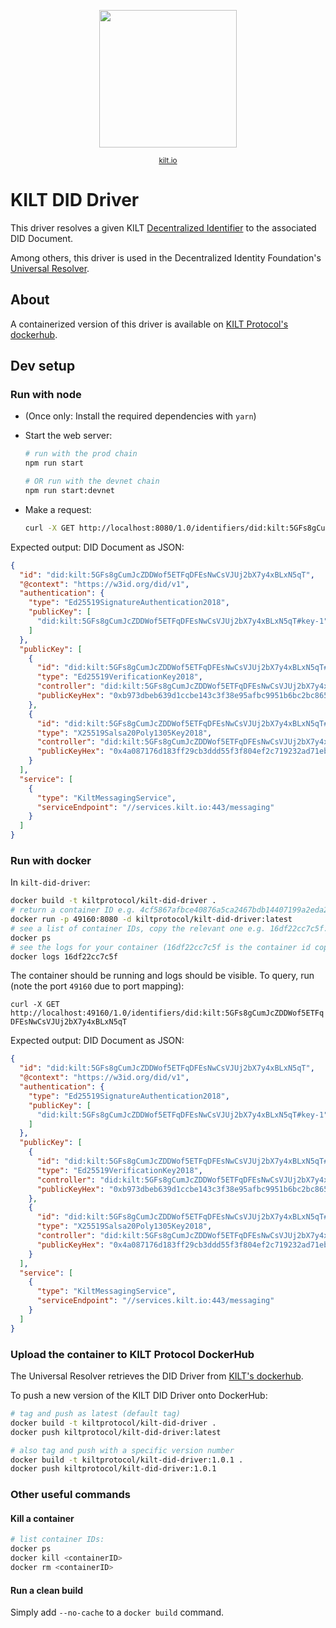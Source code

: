 <p align="center">
<img width="220" src="https://user-images.githubusercontent.com/9762897/67468312-9176b700-f64a-11e9-8d88-1441380a71f6.jpg">  
  <div align="center"><sup><a href="https://kilt.io">kilt.io</a></sup></div> 
</p>

# KILT DID Driver

This driver resolves a given KILT [Decentralized Identifier](https://w3c-ccg.github.io/did-spec/) to the associated DID Document.

Among others, this driver is used in the Decentralized Identity Foundation's [Universal Resolver](https://github.com/decentralized-identity/universal-resolver).

## About

A containerized version of this driver is available on [KILT Protocol's dockerhub](https://hub.docker.com/r/kiltprotocol/kilt-did-driver).

## Dev setup

### Run with node

- (Once only: Install the required dependencies with `yarn`)
- Start the web server:

  ```bash
  # run with the prod chain
  npm run start

  # OR run with the devnet chain
  npm run start:devnet
  ```

- Make a request:

  ```bash
  curl -X GET http://localhost:8080/1.0/identifiers/did:kilt:5GFs8gCumJcZDDWof5ETFqDFEsNwCsVJUj2bX7y4xBLxN5qT
  ```

Expected output: DID Document as JSON:

```json
{
  "id": "did:kilt:5GFs8gCumJcZDDWof5ETFqDFEsNwCsVJUj2bX7y4xBLxN5qT",
  "@context": "https://w3id.org/did/v1",
  "authentication": {
    "type": "Ed25519SignatureAuthentication2018",
    "publicKey": [
      "did:kilt:5GFs8gCumJcZDDWof5ETFqDFEsNwCsVJUj2bX7y4xBLxN5qT#key-1"
    ]
  },
  "publicKey": [
    {
      "id": "did:kilt:5GFs8gCumJcZDDWof5ETFqDFEsNwCsVJUj2bX7y4xBLxN5qT#key-1",
      "type": "Ed25519VerificationKey2018",
      "controller": "did:kilt:5GFs8gCumJcZDDWof5ETFqDFEsNwCsVJUj2bX7y4xBLxN5qT",
      "publicKeyHex": "0xb973dbeb639d1ccbe143c3f38e95afbc9951b6bc2bc865ab3fe1fa0dacd92816"
    },
    {
      "id": "did:kilt:5GFs8gCumJcZDDWof5ETFqDFEsNwCsVJUj2bX7y4xBLxN5qT#key-2",
      "type": "X25519Salsa20Poly1305Key2018",
      "controller": "did:kilt:5GFs8gCumJcZDDWof5ETFqDFEsNwCsVJUj2bX7y4xBLxN5qT",
      "publicKeyHex": "0x4a087176d183ff29cb3ddd55f3f804ef2c719232ad71ebd3dc29f47a24d91e7a"
    }
  ],
  "service": [
    {
      "type": "KiltMessagingService",
      "serviceEndpoint": "//services.kilt.io:443/messaging"
    }
  ]
}
```

### Run with docker

In `kilt-did-driver`:

```bash
docker build -t kiltprotocol/kilt-did-driver .
# return a container ID e.g. 4cf5867afbce40876a5ca2467bdb14407199a2eda29a89df1f98514c77cce6bc:
docker run -p 49160:8080 -d kiltprotocol/kilt-did-driver:latest
# see a list of container IDs, copy the relevant one e.g. 16df22cc7c5f:
docker ps
# see the logs for your container (16df22cc7c5f is the container id copied at the previous step):
docker logs 16df22cc7c5f
```

The container should be running and logs should be visible.
To query, run (note the port `49160` due to port mapping):

`curl -X GET http://localhost:49160/1.0/identifiers/did:kilt:5GFs8gCumJcZDDWof5ETFqDFEsNwCsVJUj2bX7y4xBLxN5qT`

Expected output: DID Document as JSON:

```json
{
  "id": "did:kilt:5GFs8gCumJcZDDWof5ETFqDFEsNwCsVJUj2bX7y4xBLxN5qT",
  "@context": "https://w3id.org/did/v1",
  "authentication": {
    "type": "Ed25519SignatureAuthentication2018",
    "publicKey": [
      "did:kilt:5GFs8gCumJcZDDWof5ETFqDFEsNwCsVJUj2bX7y4xBLxN5qT#key-1"
    ]
  },
  "publicKey": [
    {
      "id": "did:kilt:5GFs8gCumJcZDDWof5ETFqDFEsNwCsVJUj2bX7y4xBLxN5qT#key-1",
      "type": "Ed25519VerificationKey2018",
      "controller": "did:kilt:5GFs8gCumJcZDDWof5ETFqDFEsNwCsVJUj2bX7y4xBLxN5qT",
      "publicKeyHex": "0xb973dbeb639d1ccbe143c3f38e95afbc9951b6bc2bc865ab3fe1fa0dacd92816"
    },
    {
      "id": "did:kilt:5GFs8gCumJcZDDWof5ETFqDFEsNwCsVJUj2bX7y4xBLxN5qT#key-2",
      "type": "X25519Salsa20Poly1305Key2018",
      "controller": "did:kilt:5GFs8gCumJcZDDWof5ETFqDFEsNwCsVJUj2bX7y4xBLxN5qT",
      "publicKeyHex": "0x4a087176d183ff29cb3ddd55f3f804ef2c719232ad71ebd3dc29f47a24d91e7a"
    }
  ],
  "service": [
    {
      "type": "KiltMessagingService",
      "serviceEndpoint": "//services.kilt.io:443/messaging"
    }
  ]
}
```

### Upload the container to KILT Protocol DockerHub

The Universal Resolver retrieves the DID Driver from [KILT's dockerhub](https://hub.docker.com/u/kiltprotocol).

To push a new version of the KILT DID Driver onto DockerHub:

```bash
# tag and push as latest (default tag)
docker build -t kiltprotocol/kilt-did-driver .
docker push kiltprotocol/kilt-did-driver:latest

# also tag and push with a specific version number
docker build -t kiltprotocol/kilt-did-driver:1.0.1 .
docker push kiltprotocol/kilt-did-driver:1.0.1
```

### Other useful commands

#### Kill a container

```bash
# list container IDs:
docker ps
docker kill <containerID>
docker rm <containerID>
```

#### Run a clean build

Simply add `--no-cache` to a `docker build` command.

